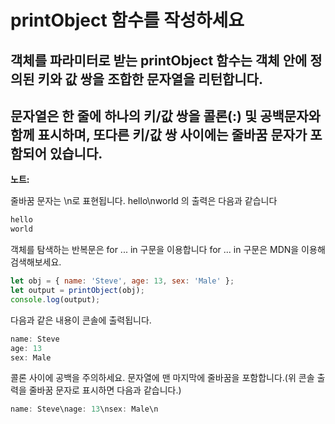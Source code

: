 # printObject 함수를 작성하세요  

## 객체를 파라미터로 받는 printObject 함수는 객체 안에 정의된 키와 값 쌍을 조합한 문자열을 리턴합니다.
## 문자열은 한 줄에 하나의 키/값 쌍을 콜론(:) 및 공백문자와 함께 표시하며, 또다른 키/값 쌍 사이에는 줄바꿈 문자가 포함되어 있습니다.

**노트:**

줄바꿈 문자는 \n로 표현됩니다. hello\nworld 의 출력은 다음과 같습니다  

```js
hello
world
```

객체를 탐색하는 반복문은 for ... in 구문을 이용합니다
for ... in 구문은 MDN을 이용해 검색해보세요.  

```js
let obj = { name: 'Steve', age: 13, sex: 'Male' };
let output = printObject(obj);
console.log(output);
```

다음과 같은 내용이 콘솔에 출력됩니다.  

```js
name: Steve
age: 13
sex: Male
```

콜론 사이에 공백을 주의하세요.
문자열에 맨 마지막에 줄바꿈을 포함합니다.(위 콘솔 출력을 줄바꿈 문자로 표시하면 다음과 같습니다.)  

```js
name: Steve\nage: 13\nsex: Male\n
```